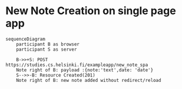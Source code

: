 # New Note Creation on single page app


```mermaid
sequenceDiagram
    participant B as browser
    participant S as server
  
    B->>+S: POST https://studies.cs.helsinki.fi/exampleapp/new_note_spa
    Note right of B: payload :{note:'text',date: 'date'}
    S-->>-B: Resource Created(201)
    Note right of B: new note added without redirect/reload
```
